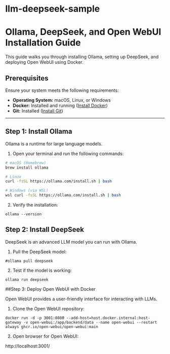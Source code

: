 # llm-deepseek-sample
# Ollama, DeepSeek, and Open WebUI Installation Guide

This guide walks you through installing Ollama, setting up DeepSeek, and deploying Open WebUI using Docker.

## Prerequisites

Ensure your system meets the following requirements:

- **Operating System:** macOS, Linux, or Windows
- **Docker:** Installed and running ([Install Docker](https://docs.docker.com/get-docker/))
- **Git:** Installed ([Install Git](https://git-scm.com/book/en/v2/Getting-Started-Installing-Git))

---

## Step 1: Install Ollama

Ollama is a runtime for large language models.

1. Open your terminal and run the following commands:

```bash
# macOS (Homebrew)
brew install ollama

# Linux
curl -fsSL https://ollama.com/install.sh | bash

# Windows (via WSL)
wsl curl -fsSL https://ollama.com/install.sh | bash

```

2. Verify the installation:

```
ollama --version
```

## Step 2: Install DeepSeek

DeepSeek is an advanced LLM model you can run with Ollama.

1. Pull the DeepSeek model:

```
#ollama pull deepseek
```

2. Test if the model is working:

```
ollama run deepseek
```

##Step 3: Deploy Open WebUI with Docker

Open WebUI provides a user-friendly interface for interacting with LLMs.

1. Clone the Open WebUI repository:
```
docker run -d -p 3001:8080 --add-host=host.docker.internal:host-gateway -v open-webui:/app/backend/data --name open-webui --restart always ghcr.io/open-webui/open-webui:main
```

2. Open browser for Open WebUI:

http://localhost:3001/